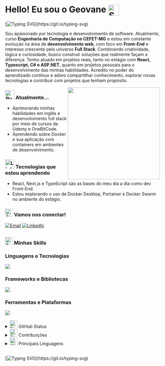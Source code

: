 # Hello! Eu sou o Geovane <img src="https://raw.githubusercontent.com/Tarikul-Islam-Anik/Animated-Fluent-Emojis/master/Emojis/Smilies/Saluting%20Face.png" alt="Saluting Face" width="35" height="35" align="center"/>

[![Typing SVG](https://readme-typing-svg.demolab.com?font=Fira+Code&size=18&pause=1000&color=F7F7F7&width=435&lines=%F0%9F%92%BB+Sou+Desenvedor+de+Software;%F0%9F%A7%80+Sou+da+terra+do+p%C3%A3o+de+queijo%F0%9F%93%8DMG;%F0%9F%98%80+Gosto+de+resolver+B.O...+programar+%3A3;%F0%9F%91%BE+Gosto+de+animes%2C+m%C3%BAsicas+e+jogos;%E2%9C%9D%EF%B8%8F+Eu+amo+Jesus!)](https://git.io/typing-svg)

Sou apaixonado por tecnologia e desenvolvimento de software. Atualmente, curso **Engenharia de Computação no CEFET-MG** e estou em constante evolução na área de **desenvolvimento web**, com foco em **Front-End** e interesse crescente pelo universo **Full Stack**.
Combinando criatividade, lógica e curiosidade, busco construir soluções que realmente façam a diferença. Tenho atuado em projetos reais, tanto no estágio com **React, Typescript, C# e ASP.NET**, quanto em projetos pessoais para o desenvolvimento das minhas habilidades.
Acredito no poder do aprendizado contínuo e adoro compartilhar conhecimento, explorar novas tecnologias e contribuir com projetos que tenham propósito.  

<img align="right" alt="" height="300px" src="https://chatgpt.com/backend-api/public_content/enc/eyJpZCI6Im1fNjgzNjNjYmVhODI0ODE5MTlhZGYzZTJkOTI1OGQ1OTY6ZmlsZV8wMDAwMDAwMDcxMjQ2MjJmODhmNmMxZmFmODk2NzdhNSIsInRzIjoiNDg1NjYyIiwicCI6InB5aSIsInNpZyI6ImQyMTcxZTY3ZWI4ZDkzY2FmMjUxODQ1MzhkODIzYTY3NzRjNWYyYjMzZDFmYzZjOTMyMjY0ZGNhM2E2NTY3MWIiLCJ2IjoiMCIsImdpem1vX2lkIjpudWxsfQ==">

### <img src="https://raw.githubusercontent.com/Tarikul-Islam-Anik/Animated-Fluent-Emojis/master/Emojis/Objects/Pushpin.png" alt="Pushpin" width="30" height="30" /> Atualmente...
- Aprimorando minhas habilidades em inglês e desenvolvimento full stack por meio de cursos da Udemy e OneBitCode. 
- Aprendendo sobre Docker e sua aplicação com containers em ambientes de desenvolvimento.


### <img src="https://raw.githubusercontent.com/Tarikul-Islam-Anik/Animated-Fluent-Emojis/master/Emojis/Objects/Light%20Bulb.png" alt="Light Bulb" width="30" height="30" /> Tecnologias que estou aprendendo
- React, Next.js e TypeScript são as bases do meu dia a dia como dev Front-End.
- Estou explorando o uso de Docker Desktop, Portainer e Docker Swarm no ambiente do estágio.

### <img src="https://raw.githubusercontent.com/Tarikul-Islam-Anik/Animated-Fluent-Emojis/master/Emojis/Smilies/Star-Struck.png" alt="Star-Struck" width="25" height="25" /> Vamos nos conectar!
[![Email](https://img.shields.io/badge/-Email-black?style=for-the-badge&logo=gmail&logoColor=red)](mailto:geovanelelisds@gmail.com)
[![LinkedIn](https://img.shields.io/badge/-LinkedIn-black?style=for-the-badge&logo=linkedin&logoColor=blue)](https://linkedin.com/in/geovanelelis)
<br>

##

### <img src="https://raw.githubusercontent.com/Tarikul-Islam-Anik/Animated-Fluent-Emojis/master/Emojis/Travel%20and%20places/Rocket.png" alt="Rocket" width="25" height="25" /> Minhas Skills

### Linguagens e Tecnologias
<a href="https://skillicons.dev">
  <img src="https://skillicons.dev/icons?i=js,ts,html,css,c,cs,java,dotnet" />
</a>

### Frameworks e Bibliotecas
<a href="https://skillicons.dev">
  <img src="https://skillicons.dev/icons?i=react,nextjs,nodejs,vite,firebase,materialui,postgres,tailwind" />
</a>

### Ferramentas e Plataformas
<a href="https://skillicons.dev">
  <img src="https://skillicons.dev/icons?i=docker,linux,git,github,npm,figma,yarn,wordpress" />
</a>
<br><br>

<details>
  <summary><img src="https://raw.githubusercontent.com/Tarikul-Islam-Anik/Animated-Fluent-Emojis/master/Emojis/Travel%20and%20places/Fire.png" alt="Fire" width="25" height="25" /> GitHub Status</summary>
  <p><img src="https://github-readme-stats.vercel.app/api?username=geovanelelis&show_icons=true&theme=react" /></p>
</details>
<details>
  <summary><img src="https://raw.githubusercontent.com/Tarikul-Islam-Anik/Animated-Fluent-Emojis/master/Emojis/Travel%20and%20places/Star.png" alt="Star" width="25" height="25" /> Contribuições</summary>
  <p><img src="https://streak-stats.demolab.com?user=geovanelelis&theme=react" /></p>
</details>
<details>
  <summary><img src="https://raw.githubusercontent.com/Tarikul-Islam-Anik/Animated-Fluent-Emojis/master/Emojis/Smilies/Alien%20Monster.png" alt="Alien Monster" width="25" height="25" /> Principais Linguagens</summary>
  <p><img src="https://github-readme-stats.vercel.app/api/top-langs/?username=geovanelelis&size_weight=0.5&count_weight=0.5&theme=react" alt="Top Langs"></p>
</details>
<br>

[![Typing SVG](https://readme-typing-svg.demolab.com?font=Fira+Code&size=18&pause=1000&color=F7F7F7&width=435&lines=%F0%9F%91%8B+Valeu+por+visitar+meu+perfil!;%F0%9F%92%BB+Confira+meus+projetos+aqui+no+GitHub;%F0%9F%98%83+Curto+compartilhar+e+aprender+sempre;%F0%9F%98%89+Me+chama+pra+trocar+uma+ideia;%F0%9F%94%97+Vamos+nos+conectar+no+LinkedIn;%F0%9F%8C%9F+Te+desejo+um+%C3%B3timo+dia!)](https://git.io/typing-svg)
